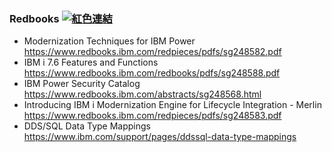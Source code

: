 ### Redbooks [![紅色連結](https://img.shields.io/badge/IBM-Redbook-red)](https://www.redbooks.ibm.com/domains/power)
+ Modernization Techniques for IBM Power<br />https://www.redbooks.ibm.com/redpieces/pdfs/sg248582.pdf
+ IBM i 7.6 Features and Functions<br />https://www.redbooks.ibm.com/redbooks/pdfs/sg248588.pdf
+ IBM Power Security Catalog<br />https://www.redbooks.ibm.com/abstracts/sg248568.html
+ Introducing IBM i Modernization Engine for Lifecycle Integration - Merlin<br />https://www.redbooks.ibm.com/redpieces/pdfs/sg248583.pdf
+ DDS/SQL Data Type Mappings<br />https://www.ibm.com/support/pages/ddssql-data-type-mappings





